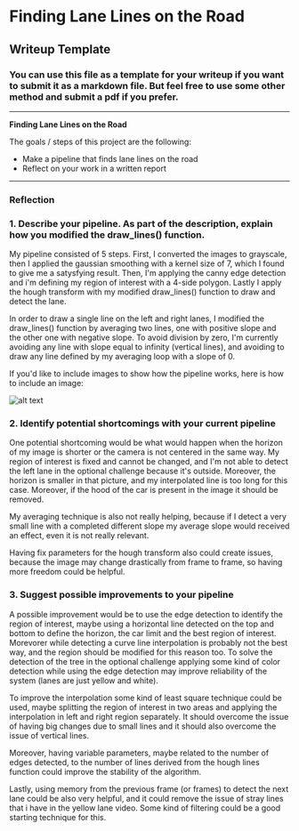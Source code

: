 # **Finding Lane Lines on the Road** 

## Writeup Template

### You can use this file as a template for your writeup if you want to submit it as a markdown file. But feel free to use some other method and submit a pdf if you prefer.

---

**Finding Lane Lines on the Road**

The goals / steps of this project are the following:
* Make a pipeline that finds lane lines on the road
* Reflect on your work in a written report


[//]: # (Image References)

[image1]: ./examples/grayscale.jpg "Grayscale"

---

### Reflection

### 1. Describe your pipeline. As part of the description, explain how you modified the draw_lines() function.

My pipeline consisted of 5 steps. First, I converted the images to grayscale, then I applied the gaussian smoothing with a kernel size of 7, which I found to give me a satysfying result. Then, I'm applying the canny edge detection and i'm defining my region of interest with a 4-side polygon. Lastly I apply the hough transform with my modified draw_lines() function to draw and detect the lane.

In order to draw a single line on the left and right lanes, I modified the draw_lines() function by averaging two lines, one with positive slope and the other one with negative slope. To avoid division by zero, I'm currently avoiding any line with slope equal to infinity (vertical lines), and avoiding to draw any line defined by my averaging loop with a slope of 0.  

If you'd like to include images to show how the pipeline works, here is how to include an image: 

![alt text][image1]


### 2. Identify potential shortcomings with your current pipeline


One potential shortcoming would be what would happen when the horizon of my image is shorter or the camera is not centered in the same way. My region of interest is fixed and cannot be changed, and I'm not able to detect the left lane in the optional challenge because it's outside. Moreover, the horizon is smaller in that picture, and my interpolated line is too long for this case. Moreover, if the hood of the car is present in the image it should be removed.

My averaging technique is also not really helping, because if I detect a very small line with a completed different slope my average slope would received an effect, even it is not really relevant. 

Having fix parameters for the hough transform also could create issues, because the image may change drastically from frame to frame, so having more freedom could be helpful.

### 3. Suggest possible improvements to your pipeline

A possible improvement would be to use the edge detection to identify the region of interest, maybe using a horizontal line detected on the top and bottom to define the horizon, the car limit and the best region of interest. Morevorer while detecting a curve line interpolation is probably not the best way, and the region should be modified for this reason too.
To solve the detection of the tree in the optional challenge applying some kind of color detection while using the edge detection may improve reliability of the system (lanes are just yellow and white).

To improve the interpolation some kind of least square technique could be used, maybe splitting the region of interest in two areas and applying the interpolation in left and right region separately. It should overcome the issue of having big changes due to small lines and it should also overcome the issue of vertical lines.

Moreover, having variable parameters, maybe related to the number of edges detected, to the number of lines derived from the hough lines function could improve the stability of the algorithm.

Lastly, using memory from the previous frame (or frames) to detect the next lane could be also very helpful, and it could remove the issue of stray lines that i have in the yellow lane video. Some kind of filtering could be a good starting technique for this.
